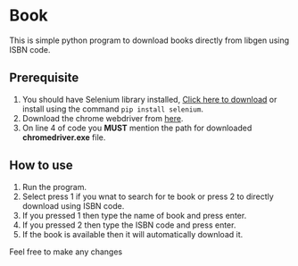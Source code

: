 # Book
This is simple python program to download books directly from libgen using ISBN code.

## **Prerequisite**
1) You should have Selenium library installed, [Click here to download](https://pypi.org/project/selenium/) or install using the command
``pip install selenium``.
2) Download the chrome webdriver from [here](https://chromedriver.chromium.org/downloads).
3) On line 4 of code you **MUST** mention the path for downloaded **chromedriver.exe** file.

## How to use
1) Run the program.
2) Select press 1 if you wnat to search for te book or press 2 to directly download using ISBN code.
3) If you pressed 1 then type the name of book and press enter.
4) If you pressed 2 then type the ISBN code and press enter.
5) If the book is available then it will automatically download it.

Feel free to make any changes
